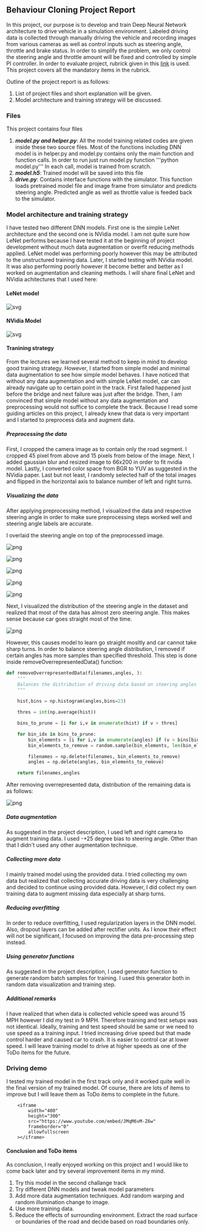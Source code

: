 
## Behaviour Cloning Project Report
In this project, our purpose is to develop and train Deep Neural Network architecture to drive vehicle in a simulation environment. Labeled driving data is collected through manually driving the vehicle and recording images from various cameras as well as control inputs such as steering angle, throttle and brake status. In order to simplify the problem, we only control the steering angle and throttle amount will be fixed and controlled by simple PI controller. In order to evaluate project, rubrick given in this [link](https://review.udacity.com/#!/rubrics/432/view) is used. This project covers all the mandatory items in the rubrick. 

Outline of the project report is as follows:

1. List of project files and short explanation will be given.
2. Model architecture and training strategy will be discussed.

### Files
This project contains four files
1. ***model.py and helper.py***: All the model training related codes are given inside these two source files. Most of the functions including DNN model is in helper.py and model.py contains only the main function and function calls. In order to run just run model.py function '''python model.py''' In each call, model is trained from scratch.
2. ***model.h5***: Trained model will be saved into this file
3. ***drive.py***: Contains interface functions with the simulator. This function loads pretrained model file and image frame from simulator and predicts steering angle. Predicted angle as well as throttle value is feeded back to the simulator.

### Model architecture and training strategy
I have tested two different DNN models. First one is the simple LeNet architecture and the second one is NVidia model. I am not quite sure how LeNet performs because I have tested it at the beginning of project development without much data augmentation or overfit reducing methods applied. LeNet model was performing poorly however this may be attributed to the unstructured training data. Later, I started testing with NVidia model. It was also performing poorly however it become better and better as I worked on augmentation and cleaning methods. I will share final LeNet and NVidia achitectures that I used here:


#### LeNet model


![svg](report_materials/output_3_0.svg)



#### NVidia Model


![svg](report_materials/output_5_0.svg)



#### Tranining strategy
From the lectures we learned several method to keep in mind to develop good training strategy. However, I started from simple model and minimal data augmentation to see how simple model behaves. I have noticed that without any data augmentation and with simple LeNet model, car can already navigate up to certain point in the track. First failed happened just before the bridge and next failure was just after the bridge. Then, I am convinced that simple model without any data augmentation and preprocessing would not suffice to complete the track. Because I read some guiding articles on this project, I already knew that data is very important and I started to preprocess data and augment data.

##### Preprocessing the data
First, I cropped the camera image as to contain only the road segment. I cropped 45 pixel from above and 15 pixels from below of the image. Next, I added gaussian blur and resized image to 66x200 in order to fit nvidia model. Lastly, I converted color space from BGR to YUV as suggested in the NVidia paper. Last but not least, I randomly selected half of the total images and flipped in the horizontal axis to balance number of left and right turns. 

##### Visualizing the data
After applying preprocessing method, I visualized the data and respective steering angle in order to make sure preprocessing steps worked well and steering angle labels are accurate.

I overlaid the steering angle on top of the preprocessed image.

![png](report_materials/output_7_0.png)



![png](report_materials/output_7_1.png)



![png](report_materials/output_7_2.png)



![png](report_materials/output_7_3.png)



![png](report_materials/output_7_4.png)



Next, I visualized the distribution of the steering angle in the dataset and realized that most of the data has almost zero steering angle. This makes sense because car goes straight most of the time. 


![png](report_materials/output_9_0.png)


However, this causes model to learn go straight mosltly and car cannot take sharp turns. In order to balance steering angle distribution, I removed if certain angles has more samples than specified threshold. This step is done inside removeOverrepresentedData() function:

```python
def removeOverrepresentedData(filenames,angles, ):
    """
    Balances the distribution of driving data based on steering angles
    """
    
    hist,bins = np.histogram(angles,bins=23)

    thres = int(np.average(hist))

    bins_to_prune = [i for i,v in enumerate(hist) if v > thres]

    for bin_idx in bins_to_prune:
        bin_elements = [i for i,v in enumerate(angles) if (v > bins[bin_idx] and v < bins[bin_idx+1])]
        bin_elements_to_remove = random.sample(bin_elements, len(bin_elements)-thres)

        filenames = np.delete(filenames, bin_elements_to_remove)
        angles = np.delete(angles, bin_elements_to_remove)

    return filenames,angles
```

After removing overrepresented data, distribution of the remaining data is as follows:


![png](report_materials/output_11_0.png)


##### Data augmentation
As suggested in the project description, I used left and right camera to augment training data. I used -+25 degree bias to steering angle. Other than that I didn't used any other augmentation technique. 

##### Collecting more data
I mainly trained model using the provided data. I tried collecting my own data but realized that collecting accurate driving data is very challenging and decided to continue using provided data. However, I did collect my own training data to augment missing data especially at sharp turns. 

##### Reducing overfitting
In order to reduce overfitting, I used regularization layers in the DNN model. Also, dropout layers can be added after rectifier units. As I know their effect will not be significant, I focused on improving the data pre-processing step instead.

##### Using generator functions
As suggested in the project description, I used generator function to generate random batch samples for training. I used this generator both in random data visualization and training step.

##### Additional remarks
I have realized that when data is collected vehicle speed was around 15 MPH however I did my test in 9 MPH. Therefore training and test setups was not identical. Ideally, training and test speed should be same or we need to use speed as a training input. I tried increasing drive speed but that made control harder and caused car to crash. It is easier to control car at lower speed. I will leave training model to drive at higher speeds as one of the ToDo items for the future.

### Driving demo
I tested my trained model in the first track only and it worked quite well in the final version of my trained model. Of course, there are lots of items to improve but I will leave them as ToDo items to complete in the future.

        <iframe
            width="400"
            height="300"
            src="https://www.youtube.com/embed/JMqM6vM-Z6w"
            frameborder="0"
            allowfullscreen
        ></iframe>

#### Conclusion and  ToDo items

As conclusion, I really enjoyed working on this project and I would like to come back later and try several improvement items in my mind. 

1. Try this model in the second challange track
2. Try different DNN models and tweak model parameters
3. Add more data augmentation techniques. Add random warping and random illumination change to image.
4. Use more training data.
5. Reduce the effects of surrounding environment. Extract the road surface or boundaries of the road and decide based on road boundaries only.
